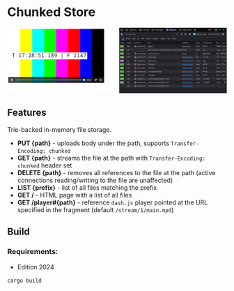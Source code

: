 # Chunked Store

![reference player example](./assets/Screenshot_20250709_172909.png)

## Features

Trie-backed in-memory file storage.

* **PUT {path}** - uploads body under the path, supports `Transfer-Encoding: chunked`
* **GET {path}** - streams the file at the path with `Transfer-Encoding: chunked` header set
* **DELETE {path}** - removes all references to the file at the path (active connections reading/writing to the file are unaffected)
* **LIST {prefix}** - list of all files matching the prefix
* **GET /** - HTML page with a list of all files
* **GET /player#{path}** - reference `dash.js` player pointed at the URL specified in the fragment (default `/stream/1/main.mpd`)

## Build

### Requirements:
* Edition 2024

```
cargo build
```
